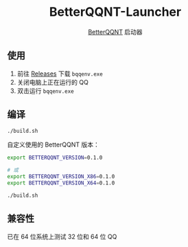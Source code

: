 <div align="center">
<h1>BetterQQNT-Launcher</h1>
<p><a href="https://github.com/BetterQQNT/BetterQQNT" target="_blank">BetterQQNT</a> 启动器</p>
</div>

## 使用

1. 前往 [Releases](https://github.com/BetterQQNT/BetterQQNT-Launcher/releases) 下载 `bqqenv.exe`
1. 关闭电脑上正在运行的 QQ
1. 双击运行 `bqqenv.exe`

## 编译

```sh
./build.sh
```

自定义使用的 BetterQQNT 版本：

```sh
export BETTERQQNT_VERSION=0.1.0

# 或
export BETTERQQNT_VERSION_X86=0.1.0
export BETTERQQNT_VERSION_X64=0.1.0

./build.sh
```

## 兼容性

已在 64 位系统上测试 32 位和 64 位 QQ
